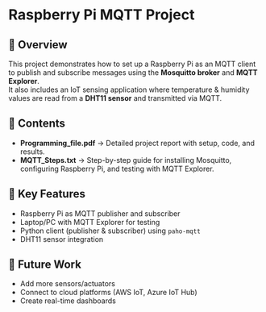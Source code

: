 # Raspberry Pi MQTT Project

## 📌 Overview
This project demonstrates how to set up a Raspberry Pi as an MQTT client to publish and subscribe messages using the **Mosquitto broker** and **MQTT Explorer**.  
It also includes an IoT sensing application where temperature & humidity values are read from a **DHT11 sensor** and transmitted via MQTT.  

## 📂 Contents
- **Programming_file.pdf** → Detailed project report with setup, code, and results.  
- **MQTT_Steps.txt** → Step-by-step guide for installing Mosquitto, configuring Raspberry Pi, and testing with MQTT Explorer.  

## 🚀 Key Features
- Raspberry Pi as MQTT publisher and subscriber  
- Laptop/PC with MQTT Explorer for testing  
- Python client (publisher & subscriber) using `paho-mqtt`  
- DHT11 sensor integration  

## 🔮 Future Work
- Add more sensors/actuators  
- Connect to cloud platforms (AWS IoT, Azure IoT Hub)  
- Create real-time dashboards
